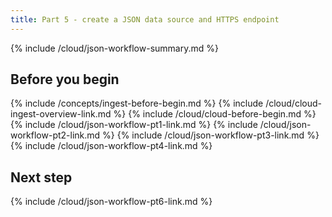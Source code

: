 ```yaml
---
title: Part 5 - create a JSON data source and HTTPS endpoint
---
```


{% include /cloud/json-workflow-summary.md %}

## Before you begin

{% include /concepts/ingest-before-begin.md %}
{% include /cloud/cloud-ingest-overview-link.md %}
{% include /cloud/cloud-before-begin.md %}
{% include /cloud/json-workflow-pt1-link.md %}
{% include /cloud/json-workflow-pt2-link.md %}
{% include /cloud/json-workflow-pt3-link.md %}
{% include /cloud/json-workflow-pt4-link.md %}







## Next step

{% include /cloud/json-workflow-pt6-link.md %}
